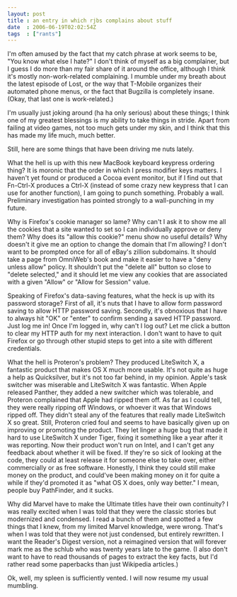 ```yaml
---
layout: post
title : an entry in which rjbs complains about stuff
date  : 2006-06-19T02:02:54Z
tags  : ["rants"]
---
```

I'm often amused by the fact that my catch phrase at work seems to be, "You know what else I hate?" I don't think of myself as a big complainer, but I guess I do more than my fair share of it around the office, although I think it's mostly non-work-related complaining. I mumble under my breath about the latest episode of Lost, or the way that T-Mobile organizes their automated phone menus, or the fact that Bugzilla is completely insane. (Okay, that last one is work-related.)

I'm usually just joking around (ha ha only serious) about these things; I think one of my greatest blessings is my ability to take things in stride. Apart from failing at video games, not too much gets under my skin, and I think that this has made my life much, much better.

Still, here are some things that have been driving me nuts lately.

What the hell is up with this new MacBook keyboard keypress ordering thing? It is moronic that the order in which I press modifier keys matters. I haven't yet found or produced a Cocoa event monitor, but if I find out that Fn-Ctrl-X produces a Ctrl-X (instead of some crazy new keypress that I can use for another function), I am going to punch something. Probably a wall. Preliminary investigation has pointed strongly to a wall-punching in my future.

Why is Firefox's cookie manager so lame? Why can't I ask it to show me all the cookies that a site wanted to set so I can individually approve or deny them? Why does its "allow this cookie?" menu show no useful details? Why doesn't it give me an option to change the domain that I'm allowing? I don't want to be prompted once for all of eBay's zillion subdomains. It should take a page from OmniWeb's book and make it easier to have a "deny unless allow" policy. It shouldn't put the "delete all" button so close to "delete selected," and it should let me view any cookies that are associated with a given "Allow" or "Allow for Session" value.

Speaking of Firefox's data-saving features, what the heck is up with its password storage? First of all, it's nuts that I have to allow form password saving to allow HTTP password saving. Secondly, it's obnoxious that I have to always hit "OK" or "enter" to confirm sending a saved HTTP password. Just log me in! Once I'm logged in, why can't I log out? Let me click a button to clear my HTTP auth for my next interaction. I don't want to have to quit Firefox or go through other stupid steps to get into a site with different credentials.

What the hell is Proteron's problem? They produced LiteSwitch X, a fantastic product that makes OS X much more usable. It's not quite as huge a help as Quicksilver, but it's not too far behind, in my opinion. Apple's task switcher was miserable and LiteSwitch X was fantastic. When Apple released Panther, they added a new switcher which was tolerable, and Proteron complained that Apple had ripped them off. As far as I could tell, they were really ripping off Windows, or whoever it was that Windows ripped off. They didn't steal any of the features that really made LiteSwitch X so great. Still, Proteron cried foul and seems to have basically given up on improving or promoting the product. They let linger a huge bug that made it hard to use LiteSwitch X under Tiger, fixing it something like a year after it was reporting. Now their product won't run on Intel, and I can't get any feedback about whether it will be fixed. If they're so sick of looking at the code, they could at least release it for someone else to take over, either commercially or as free software. Honestly, I think they could still make money on the product, and could've been making money on it for quite a while if they'd promoted it as "what OS X does, only way better." I mean, people buy PathFinder, and it sucks.

Why did Marvel have to make the Ultimate titles have their own continuity? I was really excited when I was told that they were the classic stories but modernized and condensed. I read a bunch of them and spotted a few things that I knew, from my limited Marvel knowledge, were wrong. That's when I was told that they were not just condensed, but entirely rewritten. I want the Reader's Digest version, not a reimagined version that will forever mark me as the schlub who was twenty years late to the game. (I also don't want to have to read thousands of pages to extract the key facts, but I'd rather read some paperbacks than just Wikipedia articles.)

Ok, well, my spleen is sufficiently vented. I will now resume my usual mumbling.  

